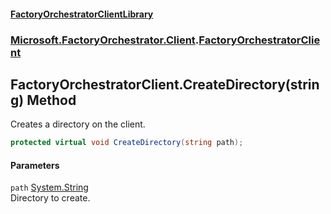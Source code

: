 #### [FactoryOrchestratorClientLibrary](./FactoryOrchestratorClientLibrary.md 'FactoryOrchestratorClientLibrary')
### [Microsoft.FactoryOrchestrator.Client](./Microsoft-FactoryOrchestrator-Client.md 'Microsoft.FactoryOrchestrator.Client').[FactoryOrchestratorClient](./Microsoft-FactoryOrchestrator-Client-FactoryOrchestratorClient.md 'Microsoft.FactoryOrchestrator.Client.FactoryOrchestratorClient')
## FactoryOrchestratorClient.CreateDirectory(string) Method
Creates a directory on the client.  
```csharp
protected virtual void CreateDirectory(string path);
```
#### Parameters
<a name='Microsoft-FactoryOrchestrator-Client-FactoryOrchestratorClient-CreateDirectory(string)-path'></a>
`path` [System.String](https://docs.microsoft.com/en-us/dotnet/api/System.String 'System.String')  
Directory to create.  
  
